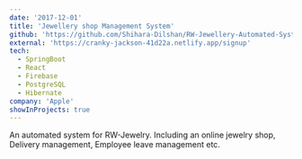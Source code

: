 ```yaml
---
date: '2017-12-01'
title: 'Jewellery shop Management System'
github: 'https://github.com/Shihara-Dilshan/RW-Jewellery-Automated-System-React-SpringBoot'
external: 'https://cranky-jackson-41d22a.netlify.app/signup'
tech:
  - SpringBoot
  - React
  - Firebase
  - PostgreSQL
  - Hibernate
company: 'Apple'
showInProjects: true
---
```


An automated system for RW-Jewelry. Including an online jewelry shop, Delivery management, Employee leave management etc.
